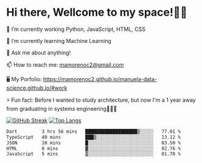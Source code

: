 # Hi there, Wellcome to my space!✌🏾

🔭 I’m currently working Python, JavaScript, HTML, CSS

🌱 I’m currently learning Machine Learning

💬 Ask me about anything!

📫 How to reach me: mamorenoc2@gmail.com

🖥️ My Porfolio: https://mamorenoc2.github.io/manuela-data-science.github.io/#work

⚡ Fun fact: Before I wanted to study architecture, but now I'm a 1 year away from graduating in systems engineering🤣🤣🤣

[![GitHub Streak](https://streak-stats.demolab.com/?user=mamorenoc2&theme=tokyonight_duo)](https://git.io/streak-stats)                 [![Top Langs](https://github-readme-stats.vercel.app/api/top-langs/?username=mamorenoc2&layout=compact&theme=tokyonight)](https://github.com/anuraghazra/github-readme-stats)

<!--START_SECTION:waka-->

```txt
Dart         3 hrs 56 mins   ███████████████████▒░░░░░   77.01 %
TypeScript   40 mins         ███▒░░░░░░░░░░░░░░░░░░░░░   13.12 %
JSON         10 mins         █░░░░░░░░░░░░░░░░░░░░░░░░   03.50 %
HTML         8 mins          ▓░░░░░░░░░░░░░░░░░░░░░░░░   02.76 %
JavaScript   5 mins          ▒░░░░░░░░░░░░░░░░░░░░░░░░   01.78 %
```

<!--END_SECTION:waka-->
